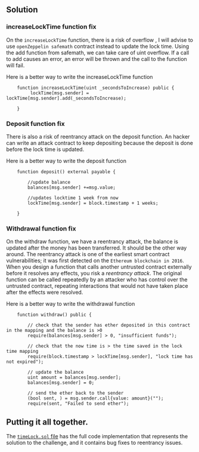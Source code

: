 ## Solution

### increaseLockTime function fix

On the `increaseLockTime` function, there is a risk of overflow , I will advise to use `openZeppelin safemath` contract instead to update the lock time. Using the add function from safemath, we can take care of uint overflow. If a call to add causes an error, an error will be thrown and the call to the function will fail.

Here is a better way to write the increaseLockTime function

```
    function increaseLockTime(uint _secondsToIncrease) public {
         lockTime[msg.sender] = lockTime[msg.sender].add(_secondsToIncrease);

    }

```

### Deposit function fix

There is also a risk of reentrancy attack on the deposit function. An hacker can write an attack contract to keep depositing because the deposit is done before the lock time is updated.

Here is a better way to write the deposit function

```
    function deposit() external payable {

        //update balance
        balances[msg.sender] +=msg.value;

        //updates locktime 1 week from now
        lockTime[msg.sender] = block.timestamp + 1 weeks;

    }

```

### Withdrawal function fix

On the withdraw function, we have a reentrancy attack, the balance is updated after the money has been transferred. It should be the other way around. The reentrancy attack is one of the earliest smart contract vulnerabilities; it was first detected on the `Ethereum blockchain in 2016`. When you design a function that calls another untrusted contract externally before it resolves any effects, you risk a _reentrancy attack_. The original function can be called repeatedly by an attacker who has control over the untrusted contract, repeating interactions that would not have taken place after the effects were resolved.

Here is a better way to write the withdrawal function

```
    function withdraw() public {

        // check that the sender has ether deposited in this contract in the mapping and the balance is >0
        require(balances[msg.sender] > 0, "insufficient funds");

        // check that the now time is > the time saved in the lock time mapping
        require(block.timestamp > lockTime[msg.sender], "lock time has not expired");

        // update the balance
        uint amount = balances[msg.sender];
        balances[msg.sender] = 0;

        // send the ether back to the sender
        (bool sent, ) = msg.sender.call{value: amount}("");
        require(sent, "Failed to send ether");

```

## Putting it all together.

The [`timeLock.sol` file](https://github.com/bleso-a/solidity-bug/blob/main/timeLock.sol) has the full code implementation that represents the solution to the challenge, and it contains bug fixes to reentrancy issues.
